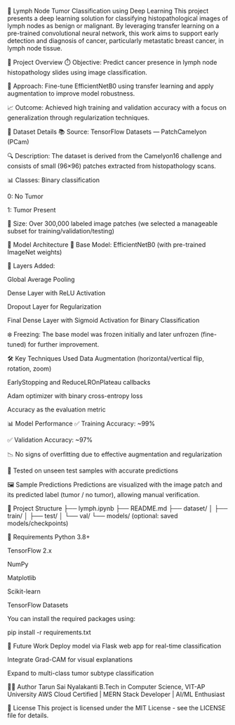 🧬 Lymph Node Tumor Classification using Deep Learning
This project presents a deep learning solution for classifying histopathological images of lymph nodes as benign or malignant. By leveraging transfer learning on a pre-trained convolutional neural network, this work aims to support early detection and diagnosis of cancer, particularly metastatic breast cancer, in lymph node tissue.

🚀 Project Overview
⏱️ Objective: Predict cancer presence in lymph node histopathology slides using image classification.

🧠 Approach: Fine-tune EfficientNetB0 using transfer learning and apply augmentation to improve model robustness.

📈 Outcome: Achieved high training and validation accuracy with a focus on generalization through regularization techniques.

📂 Dataset Details
📚 Source: TensorFlow Datasets — PatchCamelyon (PCam)

🔍 Description: The dataset is derived from the Camelyon16 challenge and consists of small (96×96) patches extracted from histopathology scans.

📊 Classes: Binary classification

0: No Tumor

1: Tumor Present

🔢 Size: Over 300,000 labeled image patches (we selected a manageable subset for training/validation/testing)

🧠 Model Architecture
🔧 Base Model: EfficientNetB0 (with pre-trained ImageNet weights)

🔀 Layers Added:

Global Average Pooling

Dense Layer with ReLU Activation

Dropout Layer for Regularization

Final Dense Layer with Sigmoid Activation for Binary Classification

❄️ Freezing: The base model was frozen initially and later unfrozen (fine-tuned) for further improvement.

🛠️ Key Techniques Used
Data Augmentation (horizontal/vertical flip, rotation, zoom)

EarlyStopping and ReduceLROnPlateau callbacks

Adam optimizer with binary cross-entropy loss

Accuracy as the evaluation metric

📊 Model Performance
✅ Training Accuracy: ~99%

✅ Validation Accuracy: ~97%

📉 No signs of overfitting due to effective augmentation and regularization

🧪 Tested on unseen test samples with accurate predictions

🖼️ Sample Predictions
Predictions are visualized with the image patch and its predicted label (tumor / no tumor), allowing manual verification.

📁 Project Structure
├── lymph.ipynb
├── README.md
├── dataset/
│ ├── train/
│ ├── test/
│ └── val/
└── models/ (optional: saved models/checkpoints)

📌 Requirements
Python 3.8+

TensorFlow 2.x

NumPy

Matplotlib

Scikit-learn

TensorFlow Datasets

You can install the required packages using:

pip install -r requirements.txt

🚧 Future Work
Deploy model via Flask web app for real-time classification

Integrate Grad-CAM for visual explanations

Expand to multi-class tumor subtype classification

👨‍💻 Author
Tarun Sai Nyalakanti
B.Tech in Computer Science, VIT-AP University
AWS Cloud Certified | MERN Stack Developer | AI/ML Enthusiast

📄 License
This project is licensed under the MIT License - see the LICENSE file for details.
